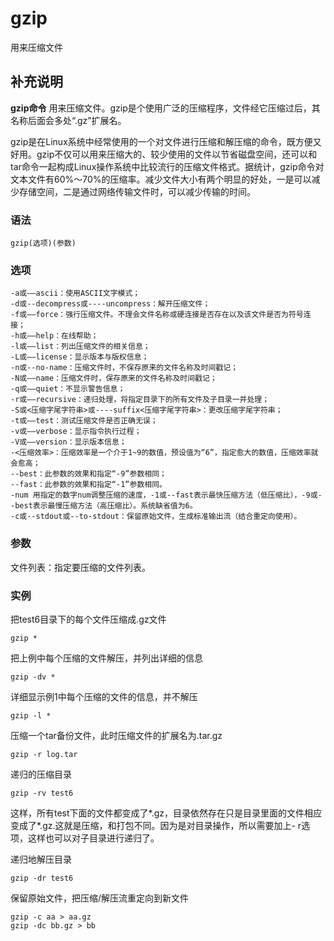 #  gzip

用来压缩文件

##  补充说明

**gzip命令** 用来压缩文件。gzip是个使用广泛的压缩程序，文件经它压缩过后，其名称后面会多处“.gz”扩展名。

gzip是在Linux系统中经常使用的一个对文件进行压缩和解压缩的命令，既方便又好用。gzip不仅可以用来压缩大的、较少使用的文件以节省磁盘空间，还可以和tar命令一起构成Linux操作系统中比较流行的压缩文件格式。据统计，gzip命令对文本文件有60%～70%的压缩率。减少文件大小有两个明显的好处，一是可以减少存储空间，二是通过网络传输文件时，可以减少传输的时间。

###  语法

    
    
    gzip(选项)(参数)
    

###  选项

    
    
    -a或——ascii：使用ASCII文字模式；
    -d或--decompress或----uncompress：解开压缩文件；
    -f或——force：强行压缩文件。不理会文件名称或硬连接是否存在以及该文件是否为符号连接；
    -h或——help：在线帮助；
    -l或——list：列出压缩文件的相关信息；
    -L或——license：显示版本与版权信息；
    -n或--no-name：压缩文件时，不保存原来的文件名称及时间戳记；
    -N或——name：压缩文件时，保存原来的文件名称及时间戳记；
    -q或——quiet：不显示警告信息；
    -r或——recursive：递归处理，将指定目录下的所有文件及子目录一并处理；
    -S或<压缩字尾字符串>或----suffix<压缩字尾字符串>：更改压缩字尾字符串；
    -t或——test：测试压缩文件是否正确无误；
    -v或——verbose：显示指令执行过程；
    -V或——version：显示版本信息；
    -<压缩效率>：压缩效率是一个介于1~9的数值，预设值为“6”，指定愈大的数值，压缩效率就会愈高；
    --best：此参数的效果和指定“-9”参数相同；
    --fast：此参数的效果和指定“-1”参数相同。
    -num 用指定的数字num调整压缩的速度，-1或--fast表示最快压缩方法（低压缩比），-9或--best表示最慢压缩方法（高压缩比）。系统缺省值为6。
    -c或--stdout或--to-stdout：保留原始文件，生成标准输出流（结合重定向使用）。
    

###  参数

文件列表：指定要压缩的文件列表。

###  实例

把test6目录下的每个文件压缩成.gz文件

    
    
    gzip *
    

把上例中每个压缩的文件解压，并列出详细的信息

    
    
    gzip -dv *
    

详细显示例1中每个压缩的文件的信息，并不解压

    
    
    gzip -l *
    

压缩一个tar备份文件，此时压缩文件的扩展名为.tar.gz

    
    
    gzip -r log.tar
    

递归的压缩目录

    
    
    gzip -rv test6
    

这样，所有test下面的文件都变成了*.gz，目录依然存在只是目录里面的文件相应变成了*.gz.这就是压缩，和打包不同。因为是对目录操作，所以需要加上-
r选项，这样也可以对子目录进行递归了。

递归地解压目录

    
    
    gzip -dr test6
    

保留原始文件，把压缩/解压流重定向到新文件

    
    
    gzip -c aa > aa.gz
    gzip -dc bb.gz > bb
    

